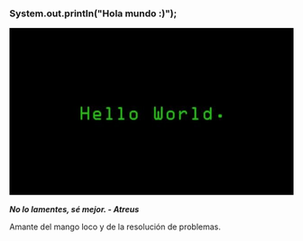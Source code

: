 ### System.out.println("Hola mundo :)");
![Imagen loading separador](https://github.com/navfer/navfer/blob/main/helloworld.jpg)  

***No lo lamentes, sé mejor. - Atreus***  

  
Amante del mango loco y de la resolución de problemas.  



<!--
**navfer/navfer** is a ✨ _special_ ✨ repository because its `README.md` (this file) appears on your GitHub profile.

Here are some ideas to get you started:

- 🔭 I’m currently working on ...
- 🌱 I’m currently learning ...
- 👯 I’m looking to collaborate on ...
- 🤔 I’m looking for help with ...
- 💬 Ask me about ...
- 📫 How to reach me: ...
- 😄 Pronouns: ...
- ⚡ Fun fact: ...
-->

